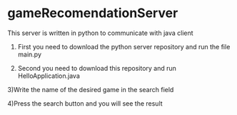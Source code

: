 # gameRecomendationServer
This server is written in python to communicate with java client

1) First you need to download the python server repository and run the file main.py

2) Second you need to download this repository and run HelloApplication.java

3)Write the name of the desired game in the search field

4)Press the search button and you will see the result
